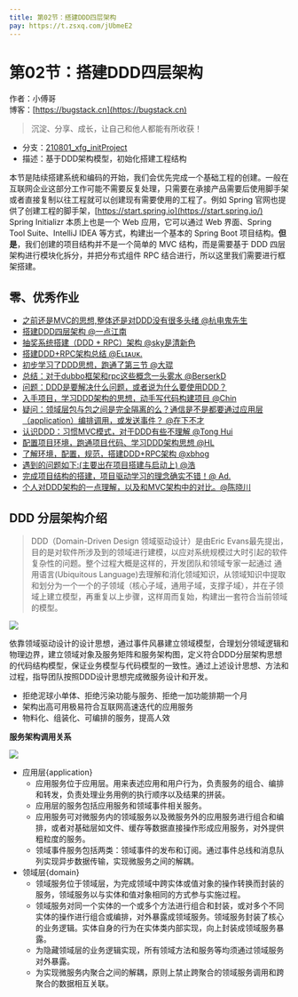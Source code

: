 ```yaml
---
title: 第02节：搭建DDD四层架构
pay: https://t.zsxq.com/jUbmeE2
---
```


# 第02节：搭建DDD四层架构

作者：小傅哥
<br/>博客：[https://bugstack.cn](https://bugstack.cn)

>沉淀、分享、成长，让自己和他人都能有所收获！

- 分支：[210801_xfg_initProject](https://gitcode.net/KnowledgePlanet/Lottery/-/tree/210801_xfg_initProject)
- 描述：基于DDD架构模型，初始化搭建工程结构

本节是陆续搭建系统和编码的开始，我们会优先完成一个基础工程的创建。一般在互联网企业这部分工作可能不需要反复处理，只需要在承接产品需要后使用脚手架或者直接复制以往工程就可以创建现有需要使用的工程了。例如 Spring 官网也提供了创建工程的脚手架，[https://start.spring.io](https://start.spring.io/) Spring Initializr 本质上也是一个 Web 应用，它可以通过 Web 界面、Spring Tool Suite、IntelliJ IDEA 等方式，构建出一个基本的 Spring Boot 项目结构。**但是**，我们创建的项目结构并不是一个简单的 MVC 结构，而是需要基于 DDD 四层架构进行模块化拆分，并把分布式组件 RPC 结合进行，所以这里我们需要进行框架搭建。

## 零、优秀作业

- [之前还是MVC的思想,整体还是对DDD没有很多头绪 @杭电鬼先生](https://t.zsxq.com/06bqJi6Qr)
- [搭建DDD四层架构 @一点江南](https://t.zsxq.com/06VRfUZR7)
- [抽奖系统搭建（DDD + RPC）架构 @sky是清新色](https://t.zsxq.com/06QnieAmm)
- [搭建DDD+RPC架构总结 @Eʟɪᴀᴜᴋ.](https://t.zsxq.com/06yZ3rBeU)
- [初步学习了DDD思想，跑通了第三节 @大琨](https://t.zsxq.com/06IAmeynm)
- [总结：对于dubbo框架和rpc这些概念一头雾水 @BerserkD](https://t.zsxq.com/06fuZje2V)
- [问题：DDD是要解决什么问题，或者说为什么要使用DDD？](https://t.zsxq.com/06Vzni6yv)
- [入手项目，学习DDD架构的思想，动手写代码构建项目 @Chin](https://t.zsxq.com/06uBuFe2V)
- [疑问：领域层包与包之间是完全隔离的么？通信是不是都要通过应用层（application）编排调用，或发送事件？ @在下不才](https://t.zsxq.com/06BMR3RR3)
- [认识DDD：习惯MVC模式，对于DDD有些不理解 @Tong Hui](https://t.zsxq.com/06IIaQNZz)
- [配置项目环境，跑通项目代码、学习DDD架构思想 @HL](https://t.zsxq.com/06ufUBmuB)
- [了解环境，配置，规范，搭建DDD+RPC架构 @xbhog](https://t.zsxq.com/06maiQVNb)
- [遇到的问题如下:(主要出在项目搭建与启动上) @浩](https://t.zsxq.com/07I6AmeeA)
- [完成项目结构的搭建，项目驱动学习的理念确实不错！@ Ad.](https://t.zsxq.com/0cn5EgEBK)
- [个人对DDD架构的一点理解，以及和MVC架构中的对比。@陈晓川](https://t.zsxq.com/0c1iaOI00)

## DDD 分层架构介绍

>DDD（Domain-Driven Design 领域驱动设计）是由Eric Evans最先提出，目的是对软件所涉及到的领域进行建模，以应对系统规模过大时引起的软件复杂性的问题。整个过程大概是这样的，开发团队和领域专家一起通过 通用语言(Ubiquitous Language)去理解和消化领域知识，从领域知识中提取和划分为一个一个的子领域（核心子域，通用子域，支撑子域），并在子领域上建立模型，再重复以上步骤，这样周而复始，构建出一套符合当前领域的模型。

![](/images/article/project/lottery/Part-2/2-01.png)

依靠领域驱动设计的设计思想，通过事件风暴建立领域模型，合理划分领域逻辑和物理边界，建立领域对象及服务矩阵和服务架构图，定义符合DDD分层架构思想的代码结构模型，保证业务模型与代码模型的一致性。通过上述设计思想、方法和过程，指导团队按照DDD设计思想完成微服务设计和开发。

- 拒绝泥球小单体、拒绝污染功能与服务、拒绝一加功能排期一个月
- 架构出高可用极易符合互联网高速迭代的应用服务
- 物料化、组装化、可编排的服务，提高人效

**服务架构调用关系**

![](/images/article/project/lottery/Part-2/2-02.png)

- 应用层{application}
  - 应用服务位于应用层。用来表述应用和用户行为，负责服务的组合、编排和转发，负责处理业务用例的执行顺序以及结果的拼装。
  - 应用层的服务包括应用服务和领域事件相关服务。
  - 应用服务可对微服务内的领域服务以及微服务外的应用服务进行组合和编排，或者对基础层如文件、缓存等数据直接操作形成应用服务，对外提供粗粒度的服务。
  - 领域事件服务包括两类：领域事件的发布和订阅。通过事件总线和消息队列实现异步数据传输，实现微服务之间的解耦。
- 领域层{domain}
  - 领域服务位于领域层，为完成领域中跨实体或值对象的操作转换而封装的服务，领域服务以与实体和值对象相同的方式参与实施过程。
  - 领域服务对同一个实体的一个或多个方法进行组合和封装，或对多个不同实体的操作进行组合或编排，对外暴露成领域服务。领域服务封装了核心的业务逻辑。实体自身的行为在实体类内部实现，向上封装成领域服务暴露。
  - 为隐藏领域层的业务逻辑实现，所有领域方法和服务等均须通过领域服务对外暴露。
  - 为实现微服务内聚合之间的解耦，原则上禁止跨聚合的领域服务调用和跨聚合的数据相互关联。